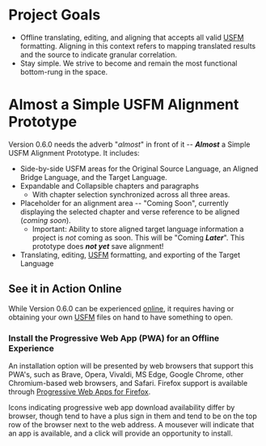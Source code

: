 # Project Goals
 * Offline translating, editing, and aligning that accepts all valid [USFM](https://ubsicap.github.io/usfm/) formatting. Aligning in this context refers to mapping translated results and the source to indicate granular correlation.
 * Stay simple. We strive to become and remain the most functional bottom-rung in the space.

# Almost a Simple USFM Alignment Prototype

Version 0.6.0 needs the adverb "*almost*" in front of it -- ***Almost*** a Simple USFM Alignment Prototype. It includes:
* Side-by-side USFM areas for the Original Source Language, an Aligned Bridge Language, and the Target Language.
* Expandable and Collapsible chapters and paragraphs
    * With chapter selection synchronized across all three areas.
* Placeholder for an alignment area -- "Coming Soon", currently displaying the selected chapter and verse reference to be aligned (*coming soon*).
    * Important: Ability to store aligned target language information a project is *not* coming as soon. This will be "Coming ***Later***". This prototype does ***not yet*** save alignment!
* Translating, editing, [USFM](https://ubsicap.github.io/usfm/) formatting, and exporting of the Target Language

## See it in Action Online

While Version 0.6.0 can be experienced [online](https://simple-usfm-alignment-prototype.netlify.app/), it requires having or obtaining your own [USFM](https://ubsicap.github.io/usfm/) files on hand to have something to open.

### Install the Progressive Web App (PWA) for an Offline Experience

An installation option will be presented by web browsers that support this PWA's, such as Brave, Opera, Vivaldi, MS Edge, Google Chrome, other Chromium-based web browsers, and Safari. Firefox support is available through [Progressive Web Apps for Firefox](https://addons.mozilla.org/en-US/firefox/addon/firefoxpwa/).

Icons indicating progressive web app download availability differ by browser, though tend to have a plus sign in them and tend to be on the top row of the browser next to the web address. A mousever will indicate that an app is available, and a click will provide an opportunity to install.